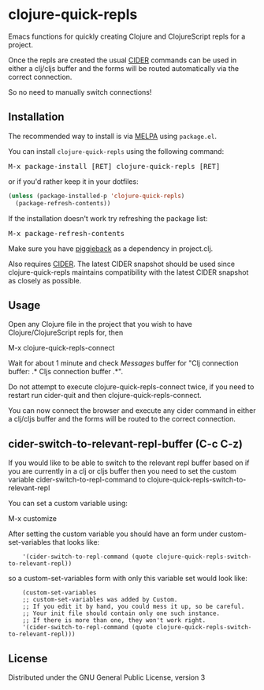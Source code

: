 clojure-quick-repls
===================

Emacs functions for quickly creating Clojure and ClojureScript repls for a project. 

Once the repls are created the usual [CIDER](https://github.com/clojure-emacs/cider) commands can be used in either a clj/cljs buffer and the forms will be routed automatically via the correct connection.

So no need to manually switch connections! 

Installation
------------

The recommended way to install is via [MELPA](http://melpa.org) using `package.el`.

You can install `clojure-quick-repls` using the following command:

<kbd>M-x package-install [RET] clojure-quick-repls [RET]</kbd>

or if you'd rather keep it in your dotfiles:

```el
(unless (package-installed-p 'clojure-quick-repls)
  (package-refresh-contents))
```

If the installation doesn't work try refreshing the package list:

<kbd>M-x package-refresh-contents</kbd>

Make sure you have [piggieback](https://github.com/cemerick/piggieback) as a dependency in project.clj.

Also requires [CIDER](https://github.com/clojure-emacs/cider). The latest CIDER snapshot should be used since clojure-quick-repls maintains compatibility with the latest CIDER snapshot as closely as possible.  

Usage
-----

Open any Clojure file in the project that you wish to have Clojure/ClojureScript repls for, then 

M-x clojure-quick-repls-connect

Wait for about 1 minute and check *Messages* buffer for "Clj connection buffer: .\* Cljs connection buffer .\*". 

Do not attempt to execute clojure-quick-repls-connect twice, if you need to restart run cider-quit and then clojure-quick-repls-connect. 

You can now connect the browser and execute any cider command in either a clj/cljs buffer and the forms will be routed to the correct connection.

cider-switch-to-relevant-repl-buffer (C-c C-z) 
----------------------------------------------

If you would like to be able to switch to the relevant repl buffer based on if you are currently in a clj or cljs buffer then you need to set the custom variable cider-switch-to-repl-command to clojure-quick-repls-switch-to-relevant-repl 
 
You can set a custom variable using: 

M-x customize

After setting the custom variable you should have an form under custom-set-variables that looks like: 

```
    '(cider-switch-to-repl-command (quote clojure-quick-repls-switch-to-relevant-repl))
```

so a custom-set-variables form with only this variable set would look like: 

```
    (custom-set-variables
    ;; custom-set-variables was added by Custom.
    ;; If you edit it by hand, you could mess it up, so be careful.
    ;; Your init file should contain only one such instance.
    ;; If there is more than one, they won't work right.
    '(cider-switch-to-repl-command (quote clojure-quick-repls-switch-to-relevant-repl)))
```

License
-------

Distributed under the GNU General Public License, version 3
